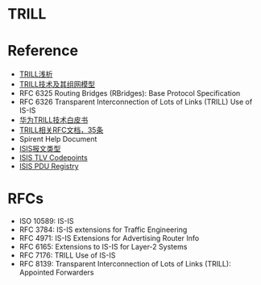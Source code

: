 # TRILL

# Reference
  * [TRILL浅析](http://blog.csdn.net/neterpaole/article/details/8510434)
  * [TRILL技术及其组网模型](http://www.valleytalk.org/2013/01/12/h3c-trill%E6%8A%80%E6%9C%AF%E5%8F%8A%E5%85%B6%E7%BB%84%E7%BD%91%E6%A8%A1%E5%9E%8B/)
  * RFC 6325 Routing Bridges (RBridges): Base Protocol Specification
  * RFC 6326 Transparent Interconnection of Lots of Links (TRILL) Use of IS-IS
  * [华为TRILL技术白皮书](https://wenku.baidu.com/view/c8f2419b7cd184254a35357f.html)
  * [TRILL相关RFC文档，35条](https://www.rfc-editor.org/search/rfc_search_detail.php?page=All&title=TRILL&pubstatus[]=Any&pub_date_type=any&sortkey=Number&sorting=ASC)
  * Spirent Help Document
  * [ISIS报文类型](https://blog.csdn.net/qq_38265137/article/details/80438222)
  * [ISIS TLV Codepoints](https://www.iana.org/assignments/isis-tlv-codepoints/isis-tlv-codepoints.xhtml)
  * [ISIS PDU Registry](https://www.iana.org/assignments/isis-pdu/isis-pdu.xhtml)
  
# RFCs
  * ISO 10589: IS-IS
  * RFC 3784: IS-IS extensions for Traffic Engineering
  * RFC 4971: IS-IS Extensions for Advertising Router Info
  * RFC 6165: Extensions to IS-IS for Layer-2 Systems
  * RFC 7176: TRILL Use of IS-IS
  * RFC 8139: Transparent Interconnection of Lots of Links (TRILL): Appointed Forwarders
